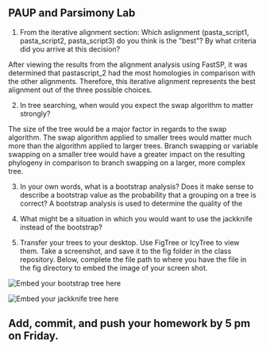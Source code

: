 ## PAUP and Parsimony Lab

1. From the iterative alignment section: Which aslignment (pasta_script1, pasta_script2, pasta_script3) do you think is the "best"? By what criteria did you arrive at this decision? 

After viewing the results from the alignment analysis using FastSP, it was determined that pastascript_2 had the most homologies in comparison with the other alignments.  Therefore, this iterative alignment represents the best alignment out of the three possible choices.  

2. In tree searching, when would you expect the swap algorithm to matter strongly?

The size of the tree would be a major factor in regards to the swap algorithm.  The swap algorithm applied to smaller trees would matter much more than the algorithm applied to larger trees. Branch swapping or variable swapping on a smaller tree would have a greater impact on the resulting phylogeny in comparison to branch swapping on a larger, more complex tree.  

3. In your own words, what is a bootstrap analysis? Does it make sense to describe a bootstrap value as the probability that a grouping on a tree is correct?  A bootstrap analysis is used to determine the quality of the 

4. What might be a situation in which you would want to use the jackknife instead of the bootstrap? 


5. Transfer your trees to your desktop. Use FigTree or IcyTree to view them. Take a screenshot, and save it to the fig folder in the class repository. Below, complete the file path to where you have the file in the fig directory to embed the image of your screen shot. 

![Embed your bootstrap tree here](../fig/your_bootstrap_tree_image) 

![Embed your jackknife tree here](../fig/your_jackknife_tree_image) 


## Add, commit, and push your homework by 5 pm on Friday.

